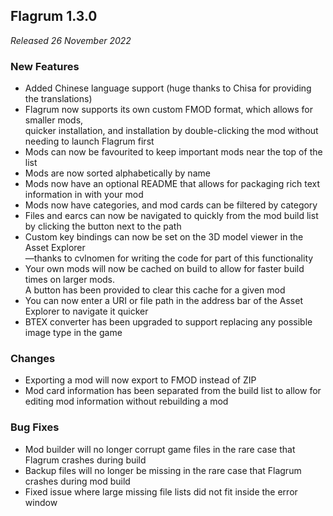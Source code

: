 ## Flagrum 1.3.0

_Released 26 November 2022_

### New Features

- Added Chinese language support (huge thanks to Chisa for providing the translations)
- Flagrum now supports its own custom FMOD format, which allows for smaller mods,  
  quicker installation, and installation by double-clicking the mod without needing to launch Flagrum first
- Mods can now be favourited to keep important mods near the top of the list
- Mods are now sorted alphabetically by name
- Mods now have an optional README that allows for packaging rich text information in with your mod
- Mods now have categories, and mod cards can be filtered by category
- Files and earcs can now be navigated to quickly from the mod build list by clicking the button next to the path
- Custom key bindings can now be set on the 3D model viewer in the Asset Explorer  
  —thanks to cvlnomen for writing the code for part of this functionality
- Your own mods will now be cached on build to allow for faster build times on larger mods.  
  A button has been provided to clear this cache for a given mod
- You can now enter a URI or file path in the address bar of the Asset Explorer to navigate it quicker
- BTEX converter has been upgraded to support replacing any possible image type in the game

### Changes

- Exporting a mod will now export to FMOD instead of ZIP
- Mod card information has been separated from the build list to allow for  
  editing mod information without rebuilding a mod

### Bug Fixes

- Mod builder will no longer corrupt game files in the rare case that Flagrum crashes during build
- Backup files will no longer be missing in the rare case that Flagrum crashes during mod build
- Fixed issue where large missing file lists did not fit inside the error window